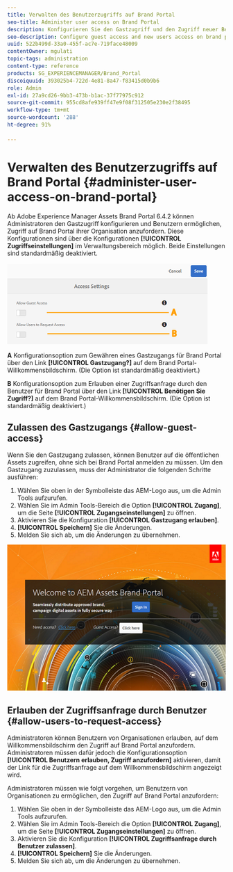 ```yaml
---
title: Verwalten des Benutzerzugriffs auf Brand Portal
seo-title: Administer user access on Brand Portal
description: Konfigurieren Sie den Gastzugriff und den Zugriff neuer Benutzer auf Brand Portal.
seo-description: Configure guest access and new users access on brand portal.
uuid: 522b499d-33a0-455f-ac7e-719face48009
contentOwner: mgulati
topic-tags: administration
content-type: reference
products: SG_EXPERIENCEMANAGER/Brand_Portal
discoiquuid: 393025b4-722d-4e81-8a47-f83415d0b9b6
role: Admin
exl-id: 27a9cd26-9bb3-473b-b1ac-37f77975c912
source-git-commit: 955cd8afe939ff47e9f08f312505e230e2f38495
workflow-type: tm+mt
source-wordcount: '288'
ht-degree: 91%

---
```


# Verwalten des Benutzerzugriffs auf Brand Portal {#administer-user-access-on-brand-portal}

Ab Adobe Experience Manager Assets Brand Portal 6.4.2 können Administratoren den Gastzugriff konfigurieren und Benutzern ermöglichen, Zugriff auf Brand Portal ihrer Organisation anzufordern. Diese Konfigurationen sind über die Konfigurationen **[!UICONTROL Zugriffseinstellungen]** im Verwaltungsbereich möglich. Beide Einstellungen sind standardmäßig deaktiviert.

![](assets/access-configs.png)

**A**   Konfigurationsoption zum Gewähren eines Gastzugangs für Brand Portal über den Link **[!UICONTROL Gastzugang?]** auf dem Brand Portal-Willkommensbildschirm. (Die Option ist standardmäßig deaktiviert.)

**B**   Konfigurationsoption zum Erlauben einer Zugriffsanfrage durch den Benutzer für Brand Portal über den Link **[!UICONTROL Benötigen Sie Zugriff?]** auf dem Brand Portal-Willkommensbildschirm. (Die Option ist standardmäßig deaktiviert.)

## Zulassen des Gastzugangs {#allow-guest-access}

Wenn Sie den Gastzugang zulassen, können Benutzer auf die öffentlichen Assets zugreifen, ohne sich bei Brand Portal anmelden zu müssen.
Um den Gastzugang zuzulassen, muss der Administrator die folgenden Schritte ausführen:

1. Wählen Sie oben in der Symbolleiste das AEM-Logo aus, um die Admin Tools aufzurufen.
1. Wählen Sie im Admin Tools-Bereich die Option **[!UICONTROL Zugang]**, um die Seite **[!UICONTROL Zugangseinstellungen]** zu öffnen.
1. Aktivieren Sie die Konfiguration **[!UICONTROL Gastzugang erlauben]**.
1. **[!UICONTROL Speichern]** Sie die Änderungen.
1. Melden Sie sich ab, um die Änderungen zu übernehmen.

![](assets/bp-welcome-screen.png)

## Erlauben der Zugriffsanfrage durch Benutzer {#allow-users-to-request-access}

Administratoren können Benutzern von Organisationen erlauben, auf dem Willkommensbildschirm den Zugriff auf Brand Portal anzufordern. Administratoren müssen dafür jedoch die Konfigurationsoption **[!UICONTROL Benutzern erlauben, Zugriff anzufordern]** aktivieren, damit der Link für die Zugriffsanfrage auf dem Willkommensbildschirm angezeigt wird.

Administratoren müssen wie folgt vorgehen, um Benutzern von Organisationen zu ermöglichen, den Zugriff auf Brand Portal anzufordern:

1. Wählen Sie oben in der Symbolleiste das AEM-Logo aus, um die Admin Tools aufzurufen.
1. Wählen Sie im Admin Tools-Bereich die Option **[!UICONTROL Zugang]**, um die Seite **[!UICONTROL Zugangseinstellungen]** zu öffnen.
1. Aktivieren Sie die Konfiguration **[!UICONTROL Zugriffsanfrage durch Benutzer zulassen]**.
1. **[!UICONTROL Speichern]** Sie die Änderungen.
1. Melden Sie sich ab, um die Änderungen zu übernehmen.
